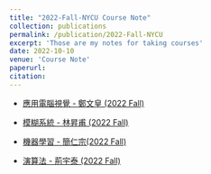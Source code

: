 ```yaml
---
title: "2022-Fall-NYCU Course Note"
collection: publications
permalink: /publication/2022-Fall-NYCU
excerpt: 'Those are my notes for taking courses'
date: 2022-10-10
venue: 'Course Note'
paperurl: 
citation: 
---
```


* [應用電腦視覺 - 鄭文皇 (2022 Fall)](https://hackmd.io/8hkiif7lRYq-9hmWxB_Fxw)

* [模糊系統 - 林昇甫 (2022 Fall)](https://hackmd.io/rLC9LMnATJKHMG7UsQZQBQ)

* [機器學習 - 簡仁宗(2022 Fall)](https://hackmd.io/MbIYTs-uRfGpiGpXAjvqhQ)

* [演算法 - 荊宇泰 (2022 Fall)](https://hackmd.io/kDAwa7HlSNmWvIRFntkThg)